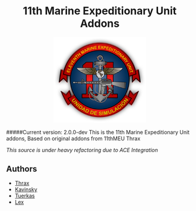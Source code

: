 <h1 align="center">11th Marine Expeditionary Unit Addons</h1>
<p align="center">
	<img src="https://raw.githubusercontent.com/11thmeu/addons/master/extras/logo-transparent.png" width="250px" />
</p>

#####Current version: 2.0.0-dev
This is the 11th Marine Expeditionary Unit addons, Based on original addons from 11thMEU Thrax

_This source is under heavy refactoring due to ACE Integration_

## Authors
 * [Thrax](https://github.com/Thraxs/)
 * [Kavinsky](https://github.com/kavinsky/)
 * [Tuerkas](https://github.com/tuerkaz)
 * [Lex](https://github.com/lex21/)
